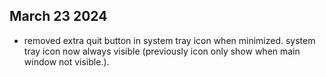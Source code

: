 ## March 23 2024
* removed extra quit button in system tray icon when minimized. system tray icon now always visible (previously icon only show when main window not visible.).